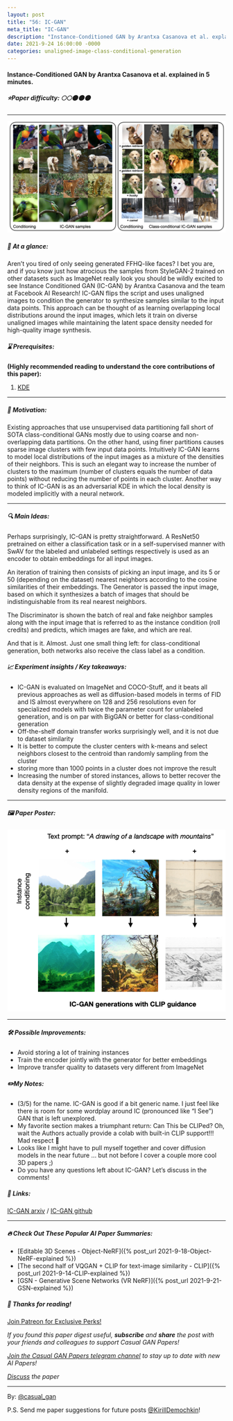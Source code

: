 ```yaml
---
layout: post
title: "56: IC-GAN"
meta_title: "IC-GAN"
description: "Instance-Conditioned GAN by Arantxa Casanova et al. explained in 5 minutes."
date: 2021-9-24 16:00:00 -0000
categories: unaligned-image-class-conditional-generation
---
```


#### Instance-Conditioned GAN by Arantxa Casanova et al. explained in 5 minutes.

##### ⭐️Paper difficulty: 🌕🌕🌑🌑🌑

***

![IC-GAN teaser](/assets/images/icgan_teaser.png "IC-GAN Teaser")

##### 🎯 At a glance:

Aren’t you tired of only seeing generated FFHQ-like faces? I bet you are, and if you know just how atrocious the samples from StyleGAN-2 trained on other datasets such as ImageNet really look you should be wildly excited to see Instance Conditioned GAN (IC-GAN) by Arantxa Casanova and the team at Facebook AI Research! IC-GAN flips the script and uses unaligned images to condition the generator to synthesize samples similar to the input data points. This approach can be thought of as learning overlapping local distributions around the input images, which lets it train on diverse unaligned images while maintaining the latent space density needed for high-quality image synthesis.

##### ⌛️ Prerequisites:

**(Highly recommended reading to understand the core contributions of this paper):**  
1) [KDE](https://en.wikipedia.org/wiki/Kernel_density_estimation)

***

##### 🚀 Motivation:

Existing approaches that use unsupervised data partitioning fall short of SOTA class-conditional GANs mostly due to using coarse and non-overlapping data partitions. On the other hand, using finer partitions causes sparse image clusters with few input data points. Intuitively IC-GAN learns to model local distributions of the input images as a mixture of the densities of their neighbors. This is such an elegant way to increase the number of clusters to the maximum (number of clusters equals the number of data points) without reducing the number of points in each cluster. Another way to think of IC-GAN is as an adversarial KDE in which the local density is modeled implicitly with a neural network.

***

##### 🔍 Main Ideas:

Perhaps surprisingly, IC-GAN is pretty straightforward. A ResNet50 pretrained on either a classification task or in a self-supervised manner with SwAV for the labeled and unlabeled settings respectively is used as an encoder to obtain embeddings for all input images.

An iteration of training then consists of picking an input image, and its 5 or 50 (depending on the dataset) nearest neighbors according to the cosine similarities of their embeddings. The Generator is passed the input image, based on which it synthesizes a batch of images that should be indistinguishable from its real nearest neighbors.

The Discriminator is shown the batch of real and fake neighbor samples along with the input image that is referred to as the instance condition (roll credits) and predicts, which images are fake, and which are real.

And that is it. Almost. Just one small thing left: for class-conditional generation, both networks also receive the class label as a condition.

##### 📈 Experiment insights / Key takeaways:

- IC-GAN is evaluated on ImageNet and COCO-Stuff, and it beats all previous approaches as well as diffusion-based models in terms of FID and IS almost everywhere on 128 and 256 resolutions even for specialized models with twice the parameter count for unlabeled generation, and is on par with BigGAN or better for class-conditional generation
- Off-the-shelf domain transfer works surprisingly well, and it is not due to dataset similarity
- It is better to compute the cluster centers with k-means and select neighbors closest to the centroid than randomly sampling from the cluster
- storing more than 1000 points in a cluster does not improve the result
- Increasing the number of stored instances, allows to better recover the data density at the expense of slightly degraded image quality in lower density regions of the manifold.

***

##### 🖼️ Paper Poster:

![GSN paper poster](/assets/images/icgan.png "GSN Paper Poster")

***

##### 🛠 Possible Improvements:

- Avoid storing a lot of training instances
- Train the encoder jointly with the generator for better embeddings
- Improve transfer quality to datasets very different from ImageNet

##### ✏️My Notes:

- (3/5) for the name. IC-GAN is good if a bit generic name. I just feel like there is room for some wordplay around IC (pronounced like “I See”) GAN that is left unexplored.
- My favorite section makes a triumphant return: Can This be CLIPed? Oh, wait the Authors actually provide a colab with built-in CLIP support!!! Mad respect 🤝
- Looks like I might have to pull myself together and cover diffusion models in the near future ... but not before I cover a couple more cool 3D papers ;)
- Do you have any questions left about IC-GAN? Let’s discuss in the comments!

##### 🔗 Links:
[IC-GAN arxiv](https://arxiv.org/pdf/2109.05070v1.pdf) / [IC-GAN github](https://github.com/facebookresearch/ic_gan)

***

##### 🔥 Check Out These Popular AI Paper Summaries:
- [Editable 3D Scenes - Object-NeRF]({% post_url 2021-9-18-Object-NeRF-explained %})
- [The second half of VQGAN + CLIP for text-image similarity - CLIP]({% post_url 2021-9-14-CLIP-explained %})
- [GSN - Generative Scene Networks (VR NeRF)]({% post_url 2021-9-21-GSN-explained %})

##### 👋 Thanks for reading!
<a href="https://www.patreon.com/bePatron?u=53448948" data-patreon-widget-type="become-patron-button">Join Patreon for Exclusive Perks!</a><script async src="https://c6.patreon.com/becomePatronButton.bundle.js"></script>

*If you found this paper digest useful, **subscribe** and **share** the post with your friends and colleagues to support Casual GAN Papers!*

*[Join the Casual GAN Papers telegram channel](https://t.me/joinchat/KeutnzlvetRkZGZi) to stay up to date with new AI Papers!*

*[Discuss](https://t.me/casual_gans_chat) the paper*

***

By: [@casual_gan](https://t.me/joinchat/KeutnzlvetRkZGZi)

P.S. Send me paper suggestions for future posts
[@KirillDemochkin](mailto:kdemochkin@gmail.com)!
